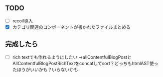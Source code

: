## TODO
- [ ] recoil導入
- [x] カテゴリ関連のコンポーネントが書かれたファイルまとめる
## 完成したら
- [ ] rich textでも作れるようにしたい →allContentfulBlogPostとAllContentfulBlogPostRichTextをconcatしてsort？どっちもhtmlAST使ったほうがいいかも？いらないかも
